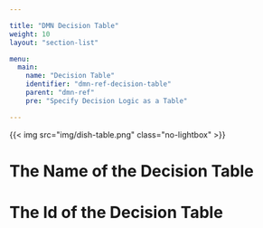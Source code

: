 ```yaml
---

title: "DMN Decision Table"
weight: 10
layout: "section-list"

menu:
  main:
    name: "Decision Table"
    identifier: "dmn-ref-decision-table"
    parent: "dmn-ref"
    pre: "Specify Decision Logic as a Table"

---
```


{{< img src="img/dish-table.png" class="no-lightbox" >}}
<script type="text/javascript" src="./js/dish-table.js"></script>

# The Name of the Decision Table

# The Id of the Decision Table

